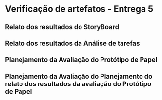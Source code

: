 # Verificação de artefatos - Entrega 5

## Relato dos resultados do StoryBoard 

## Relato dos resultados da Análise de tarefas

## Planejamento da Avaliação do Protótipo de Papel 

## Planejamento da Avaliação do Planejamento do relato dos resultados da avaliação do Protótipo de Papel
